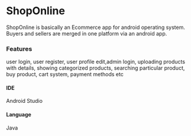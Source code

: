 # ShopOnline
ShopOnline is basically an Ecommerce app for android operating system. Buyers and sellers are merged in one platform via an android app.
### Features 
user login, user register, user profile edit,admin login, uploading products with details, showing categorized products, searching particular product, buy product, cart system, payment methods etc

#### IDE 
Android Studio
#### Language
Java
